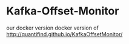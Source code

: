 # Kafka-Offset-Monitor
our docker version docker version of http://quantifind.github.io/KafkaOffsetMonitor/
